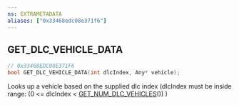 ```yaml
---
ns: EXTRAMETADATA
aliases: ["0x33468edc08e371f6"]
---
```

## GET_DLC_VEHICLE_DATA

```c
// 0x33468EDC08E371F6
bool GET_DLC_VEHICLE_DATA(int dlcIndex, Any* vehicle);
```

Looks up a vehicle based on the supplied dlc index (dlcIndex must be inside range: (0 <= dlcIndex < [GET_NUM_DLC_VEHICLES](#_0xA7A866D21CD2329B)()) )

